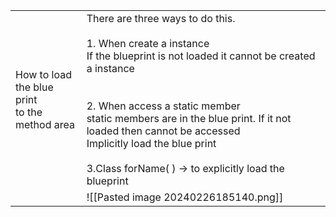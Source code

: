 
|                                                       |                                                                                                                                                                                                                                                                                                                                                                                  |
| ----------------------------------------------------- | -------------------------------------------------------------------------------------------------------------------------------------------------------------------------------------------------------------------------------------------------------------------------------------------------------------------------------------------------------------------------------- |
| How to load <br>the blue print <br>to the method area | There are three ways to do this.<br><br>1. When create a instance  <br>If the blueprint is not loaded it cannot be created a instance <br><br>  <br>2. When access a static member  <br>static members are in the blue print. If it not loaded then cannot be accessed  <br>Implicitly load the blue print  <br>  <br>3.Class forName( ) -> to explicitly load the blueprint<br> |
|                                                       | ![[Pasted image 20240226185140.png]]                                                                                                                                                                                                                                                                                                                                             |
